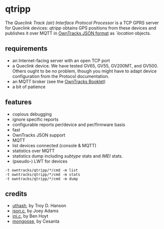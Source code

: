 # qtripp

The _Queclink Track (air) Interface Protocol Processor_ is a TCP GPRS server for Queclink devices: _qtripp_ obtains GPS positions from these devices and publishes it over MQTT in [OwnTracks JSON format](http://owntracks.org/booklet/tech/json/) as `_location_ objects.

## requirements

* an Internet-facing server with an open TCP port
* a Queclink device. We have tested GV65, GV55, GV200MT, and GV500. Others ought to be no problem, though you might have to adapt device configuration from the Protocol documentation.
* an MQTT broker (see the [OwnTracks Booklet](http://owntracks.org/booklet/guide/broker/))
* a bit of patience

## features

* copious debugging
* ignore specific reports
* configurable reports per/device and per/firmware basis
* fast
* OwnTracks JSON support
* MQTT
* list devices connected (console & MQTT)
* statistics over MQTT
* statistics dump including _subtype_ stats and _IMEI_ stats.
* (pseudo-) LWT for devices

```
-t owntracks/qtripp/*/cmd -m list
-t owntracks/qtripp/*/cmd -m stats
-t owntracks/qtripp/*/cmd -m dump
```

## credits

* [uthash](https://troydhanson.github.io/uthash/), by Troy D. Hanson
* [json.c](https://ccodearchive.net/info/json.html), by Joey Adams
* [ini.c](https://github.com/benhoyt/inih), by Ben Hoyt
* [mongoose](https://github.com/cesanta/mongoose), by Cesanta
